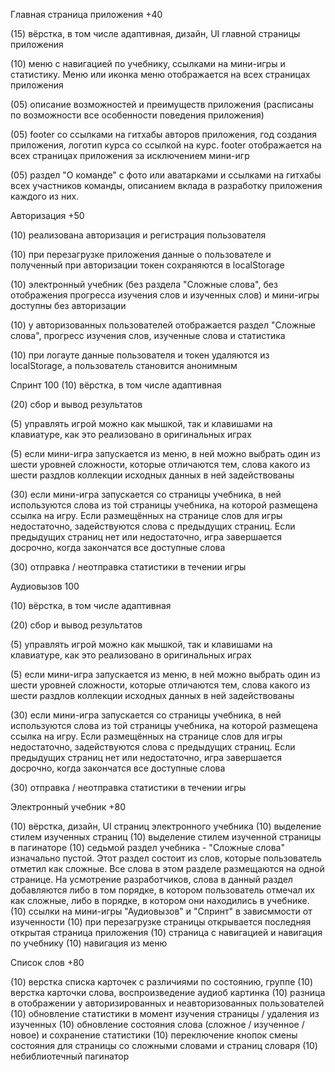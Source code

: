 Главная страница приложения +40

(15) вёрстка, в том числе адаптивная, дизайн, UI главной страницы приложения

(10) меню с навигацией по учебнику, ссылками на мини-игры и статистику. Меню или иконка меню отображается на всех страницах приложения

(05) описание возможностей и преимуществ приложения (расписаны по возможности все особенности поведения приложения)

(05) footer со ссылками на гитхабы авторов приложения, год создания приложения, логотип курса со ссылкой на курс. footer отображается на всех страницах приложения за исключением мини-игр

(05) раздел "О команде" с фото или аватарками и ссылками на гитхабы всех участников команды, описанием вклада в разработку приложения каждого из них.





Авторизация +50

(10) реализована авторизация и регистрация пользователя

(10) при перезагрузке приложения данные о пользователе и полученный при авторизации токен сохраняются в localStorage

(10) электронный учебник (без раздела "Сложные слова", без отображения прогресса изучения слов и изученных слов) и мини-игры доступны без авторизации

(10) у авторизованных пользователей отображается раздел "Сложные слова", прогресс изучения слов, изученные слова и статистика

(10) при логауте данные пользователя и токен удаляются из localStorage, а пользователь становится анонимным



Спринт 100
(10) вёрстка, в том числе адаптивная

(20) сбор и вывод результатов

(5) управлять игрой можно как мышкой, так и клавишами на клавиатуре, как это реализовано в оригинальных играх

(5) если мини-игра запускается из меню, в ней можно выбрать один из шести уровней сложности, которые отличаются тем, слова какого из шести раздлов коллекции исходных данных в ней задействованы

(30) если мини-игра запускается со страницы учебника, в ней используются слова из той страницы учебника, на которой размещена ссылка на игру. Если размещённых на странице слов для игры недостаточно, задействуются слова с предыдущих страниц. Если предыдущих страниц нет или недостаточно, игра завершается досрочно, когда закончатся все доступные слова

(30) отправка / неотправка статистики в течении игры




Аудиовызов 100

(10) вёрстка, в том числе адаптивная

(20) сбор и вывод результатов

(5) управлять игрой можно как мышкой, так и клавишами на клавиатуре, как это реализовано в оригинальных играх

(5) если мини-игра запускается из меню, в ней можно выбрать один из шести уровней сложности, которые отличаются тем, слова какого из шести раздлов коллекции исходных данных в ней задействованы

(30) если мини-игра запускается со страницы учебника, в ней используются слова из той страницы учебника, на которой размещена ссылка на игру. Если размещённых на странице слов для игры недостаточно, задействуются слова с предыдущих страниц. Если предыдущих страниц нет или недостаточно, игра завершается досрочно, когда закончатся все доступные слова

(30) отправка / неотправка статистики в течении игры




Электронный учебник +80

(10) вёрстка, дизайн, UI страниц электронного учебника
(10) выделение стилем изученных страниц
(10) выделение стилем изученной страницы в пагинаторе
(10) седьмой раздел учебника - "Сложные слова" изначально пустой. Этот раздел состоит из слов, которые пользователь отметил как сложные. Все слова в этом разделе размещаются на одной странице. На усмотрение разработчиков, слова в данный раздел добавляются либо в том порядке, в котором пользователь отмечал их как сложные, либо в порядке, в котором они находились в учебнике.
(10) ссылки на мини-игры "Аудиовызов" и "Спринт" в зависммости от изученности
(10) при перезагрузке страницы открывается последняя открытая страница приложения
(10) страница с навигацией и навигация по учебнику
(10) навигация из меню



Список слов +80

(10) верстка списка карточек с различиями по состоянию, группе
(10) верстка карточки слова, воспроизведение аудиоб картинка
(10) разница в отображении у авторизированных и неавторизованных пользователей
(10) обновление статистики в момент изучения страницы / удаления из изученных
(10) обновление состояния слова (сложное / изученное / новое) и сохранение статистики
(10) переключение кнопок смены состояния для страницы со сложными словами и страниц словаря
(10) небиблиотечный пагинатор
